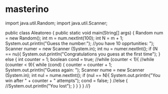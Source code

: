 # masterino
import java.util.Random;
import java.util.Scanner;

public class Aleatoreo {
	public static void main(String[] args) {
		Random num = new Random();
		int m = num.nextInt(100);
		int N = m + 1;
		System.out.println("Guess the number:"); //you have 10 opprtunities: ");
			Scanner numer = new Scanner (System.in);
			int nu = numer.nextInt();
	if (N == nu){
		System.out.println("Congratulations you guess at the first time");
				}
	else {
		int counter = 1;
		boolean cond = true;
		//while (counter < 1){
		//while (counter < 9){
		while (cond) {
			counter = counter + 1;
			System.out.println("Guess again: ");
			Scanner nume = new Scanner (System.in);
			int nul = nume.nextInt();
				if (nul == N){
				System.out.println("You win after " + counter + " attempts");
				cond = false;
				}
				//else {
					//System.out.println("You lost");
				}
	}
	}
	}
//}
